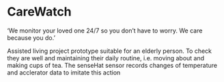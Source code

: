 # CareWatch

‘We monitor your loved one 24/7 so you don’t have to worry. We care because 
you do.’

Assisted living project prototype suitable for an elderly person.
To check they are well and maintaining their daily routine, i.e. moving about and making cups of tea.
The senseHat sensor records changes of temperature and acclerator data to imitate this action 
